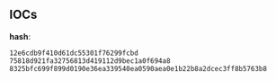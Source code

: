 
## IOCs

__hash__:

```text
12e6cdb9f410d61dc55301f76299fcbd
75818d921fa32756813d419112d9bec1a0f694a8
8325bfc699f899d0190e36ea339540ea0590aea0e1b22b8a2dcec3ff8b5763b8
```
